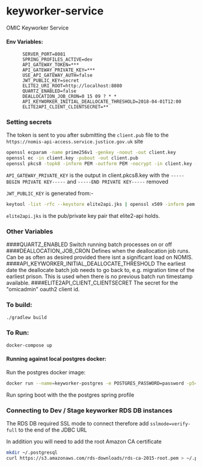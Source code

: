 # keyworker-service

OMIC Keyworker Service


#### Env Variables:

```properties
      SERVER_PORT=8081
      SPRING_PROFILES_ACTIVE=dev
      API_GATEWAY_TOKEN=***
      API_GATEWAY_PRIVATE_KEY=***
      USE_API_GATEWAY_AUTH=false
      JWT_PUBLIC_KEY=secret
      ELITE2_URI_ROOT=http://localhost:8080
      QUARTZ_ENABLED=false
      DEALLOCATION_JOB_CRON=0 15 09 ? * *
      API_KEYWORKER_INITIAL_DEALLOCATE_THRESHOLD=2018-04-01T12:00
      ELITE2API_CLIENT_CLIENTSECRET=**
```

### Setting secrets

The token is sent to you after submitting the `client.pub` file to the `https://nomis-api-access.service.justice.gov.uk` site

```bash
openssl ecparam -name prime256v1 -genkey -noout -out client.key
openssl ec -in client.key -pubout -out client.pub
openssl pkcs8 -topk8 -inform PEM -outform PEM -nocrypt -in client.key -out client.pkcs8.key
```

`API_GATEWAY_PRIVATE_KEY` is the output in client.pkcs8.key with the `-----BEGIN PRIVATE KEY-----` and `-----END PRIVATE KEY-----` removed

`JWT_PUBLIC_KEY` is generated from:-

```bash
keytool -list -rfc --keystore elite2api.jks | openssl x509 -inform pem -pubkey -noout | base64
```

`elite2api.jks` is the pub/private key pair that elite2-api holds.

### Other Variables
####QUARTZ_ENABLED
Switch running batch processes on or off
####DEALLOCATION_JOB_CRON
Defines when the deallocation job runs. Can be as often as desired provided there isnt a significant load on NOMIS.
####API_KEYWORKER_INITIAL_DEALLOCATE_THRESHOLD
The earliest date the deallocate batch job needs to go back to, e.g. migration time of the earliest prison. This is used when there is no previous batch run timestamp available.
####ELITE2API_CLIENT_CLIENTSECRET
The secret for the "omicadmin" oauth2 client id.

### To build:

```bash
./gradlew build
```

### To Run:
```bash
docker-compose up
```

#### Running against local postgres docker:
Run the postgres docker image:
```bash
docker run --name=keyworker-postgres -e POSTGRES_PASSWORD=password -p5432:5432 -d postgres
```
Run spring boot with the the postgres spring profile

### Connecting to Dev / Stage keyworker RDS DB instances

The RDS DB required SSL mode to connect therefore add `sslmode=verify-full` to the end of the JDBC URL

In addition you will need to add the root Amazon CA certificate

```bash
mkdir ~/.postgresql
curl https://s3.amazonaws.com/rds-downloads/rds-ca-2015-root.pem > ~/.postgresql/root.crt
```

 
